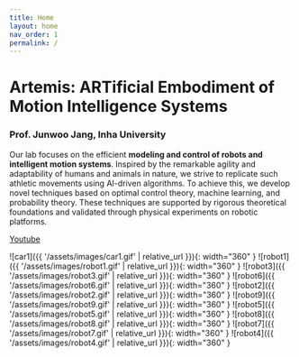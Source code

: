 ```yaml
---
title: Home
layout: home
nav_order: 1
permalink: /
---
```


# Artemis: ARTificial Embodiment of Motion Intelligence Systems

### Prof. Junwoo Jang, Inha University

Our lab focuses on the efficient **modeling and control of robots and intelligent motion systems**. Inspired by the remarkable agility and adaptability of humans and animals in nature, we strive to replicate such athletic movements using AI-driven algorithms. To achieve this, we develop novel techniques based on optimal control theory, machine learning, and probability theory. These techniques are supported by rigorous theoretical foundations and validated through physical experiments on robotic platforms.

[Youtube](https://www.youtube.com/channel/UCF_fnL_JG-Y0Xm9hdpdjSkQ)

![car1]({{ '/assets/images/car1.gif' | relative_url }}){: width="360" }
![robot1]({{ '/assets/images/robot1.gif' | relative_url }}){: width="360" }
![robot3]({{ '/assets/images/robot3.gif' | relative_url }}){: width="360" }
![robot6]({{ '/assets/images/robot6.gif' | relative_url }}){: width="360" }
![robot2]({{ '/assets/images/robot2.gif' | relative_url }}){: width="360" }
![robot9]({{ '/assets/images/robot9.gif' | relative_url }}){: width="360" }
![robot5]({{ '/assets/images/robot5.gif' | relative_url }}){: width="360" }
![robot8]({{ '/assets/images/robot8.gif' | relative_url }}){: width="360" }
![robot7]({{ '/assets/images/robot7.gif' | relative_url }}){: width="360" }
![robot4]({{ '/assets/images/robot4.gif' | relative_url }}){: width="360" }
